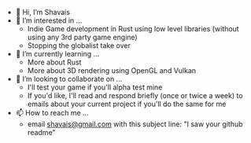 - 👋 Hi, I’m Shavais
- 👀 I’m interested in ... 
     - Indie Game development in Rust using low level libraries (without using any 3rd party game engine)
     - Stopping the globalist take over
- 🌱 I’m currently learning ... 
     - More about Rust
     - More about 3D rendering using OpenGL and Vulkan
- 💞️ I’m looking to collaborate on ...
     - I'll test your game if you'll alpha test mine
     - If you'd like, I'll read and respond briefly (once or twice a week) to emails about your current project if you'll do the same for me
- 📫 How to reach me ...
     - email shavais@gmail.com with this subject line: "I saw your github readme" 
<!---
Shavais/Shavais is a ✨ special ✨ repository because its `README.md` (this file) appears on your GitHub profile.
You can click the Preview link to take a look at your changes.
--->
